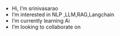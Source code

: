-  Hi, I’m srinivasarao
-  I’m interested in NLP ,LLM,RAG,Langchain
-  I’m currently learning Ai
-  I’m looking to collaborate on 

<!---
srinivasarao999/srinivasarao999 is a ✨ special ✨ repository because its `README.md` (this file) appears on your GitHub profile.
You can click the Preview link to take a look at your changes.
--->

